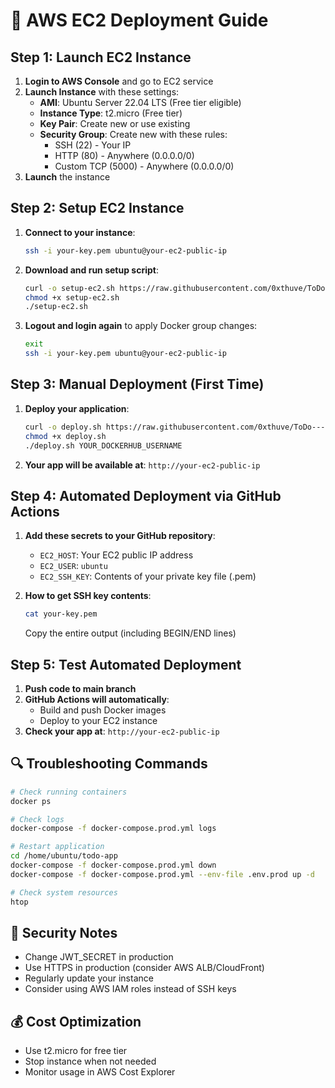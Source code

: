 # 🚀 AWS EC2 Deployment Guide

## Step 1: Launch EC2 Instance

1. **Login to AWS Console** and go to EC2 service
2. **Launch Instance** with these settings:
   - **AMI**: Ubuntu Server 22.04 LTS (Free tier eligible)
   - **Instance Type**: t2.micro (Free tier)
   - **Key Pair**: Create new or use existing
   - **Security Group**: Create new with these rules:
     - SSH (22) - Your IP
     - HTTP (80) - Anywhere (0.0.0.0/0)
     - Custom TCP (5000) - Anywhere (0.0.0.0/0)
3. **Launch** the instance

## Step 2: Setup EC2 Instance

1. **Connect to your instance**:
   ```bash
   ssh -i your-key.pem ubuntu@your-ec2-public-ip
   ```

2. **Download and run setup script**:
   ```bash
   curl -o setup-ec2.sh https://raw.githubusercontent.com/0xthuve/ToDo---DevOps/main/deployment/setup-ec2.sh
   chmod +x setup-ec2.sh
   ./setup-ec2.sh
   ```

3. **Logout and login again** to apply Docker group changes:
   ```bash
   exit
   ssh -i your-key.pem ubuntu@your-ec2-public-ip
   ```

## Step 3: Manual Deployment (First Time)

1. **Deploy your application**:
   ```bash
   curl -o deploy.sh https://raw.githubusercontent.com/0xthuve/ToDo---DevOps/main/deployment/deploy.sh
   chmod +x deploy.sh
   ./deploy.sh YOUR_DOCKERHUB_USERNAME
   ```

2. **Your app will be available at**: `http://your-ec2-public-ip`

## Step 4: Automated Deployment via GitHub Actions

1. **Add these secrets to your GitHub repository**:
   - `EC2_HOST`: Your EC2 public IP address
   - `EC2_USER`: `ubuntu`
   - `EC2_SSH_KEY`: Contents of your private key file (.pem)

2. **How to get SSH key contents**:
   ```bash
   cat your-key.pem
   ```
   Copy the entire output (including BEGIN/END lines)

## Step 5: Test Automated Deployment

1. **Push code to main branch**
2. **GitHub Actions will automatically**:
   - Build and push Docker images
   - Deploy to your EC2 instance
3. **Check your app at**: `http://your-ec2-public-ip`

## 🔍 Troubleshooting Commands

```bash
# Check running containers
docker ps

# Check logs
docker-compose -f docker-compose.prod.yml logs

# Restart application
cd /home/ubuntu/todo-app
docker-compose -f docker-compose.prod.yml down
docker-compose -f docker-compose.prod.yml --env-file .env.prod up -d

# Check system resources
htop
```

## 🔐 Security Notes

- Change JWT_SECRET in production
- Use HTTPS in production (consider AWS ALB/CloudFront)
- Regularly update your instance
- Consider using AWS IAM roles instead of SSH keys

## 💰 Cost Optimization

- Use t2.micro for free tier
- Stop instance when not needed
- Monitor usage in AWS Cost Explorer